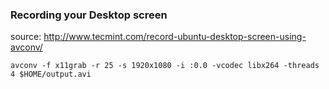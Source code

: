 
### Recording your Desktop screen
source: http://www.tecmint.com/record-ubuntu-desktop-screen-using-avconv/

    avconv -f x11grab -r 25 -s 1920x1080 -i :0.0 -vcodec libx264 -threads 4 $HOME/output.avi
